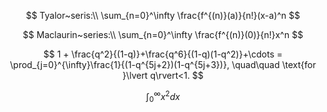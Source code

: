 $$
Tyalor~seris:\\
\sum_{n=0}^\infty \frac{f^{(n)}(a)}{n!}(x-a)^n
$$

$$
Maclaurin~series:\\
\sum_{n=0}^\infty \frac{f^{(n)}(0)}{n!}x^n
$$

$$
1 +  \frac{q^2}{(1-q)}+\frac{q^6}{(1-q)(1-q^2)}+\cdots = \prod_{j=0}^{\infty}\frac{1}{(1-q^{5j+2})(1-q^{5j+3})}, \quad\quad \text{for }\lvert q\rvert<1.
$$

$$
\int_0^\infty x^2 dx
$$